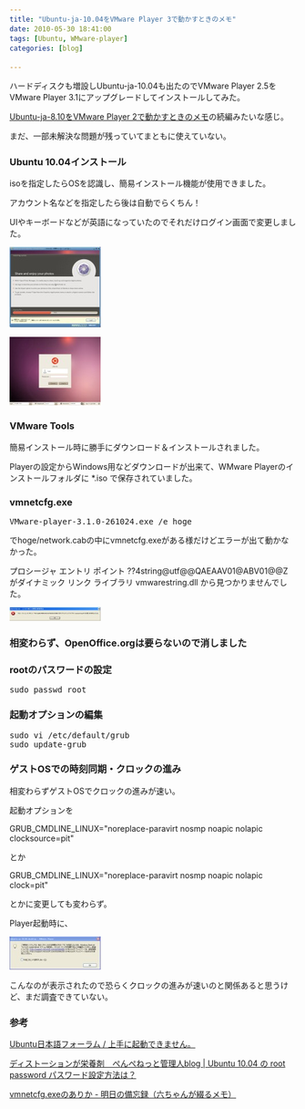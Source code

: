 ```yaml
---
title: "Ubuntu-ja-10.04をVMware Player 3で動かすときのメモ"
date: 2010-05-30 18:41:00
tags: [Ubuntu, WMware-player]
categories: [blog]

---
```


ハードディスクも増設しUbuntu-ja-10.04も出たのでVMware Player 2.5をVMware Player 3.1にアップグレードしてインストールしてみた。

[Ubuntu-ja-8.10をVMware Player 2で動かすときのメモ][1]の続編みたいな感じ。

 [1]: /blog/2009/01/10/ubuntu-ja-8-10-on-vmware-player-2-memo.html

まだ、一部未解決な問題が残っていてまともに使えていない。







 

  


### Ubuntu 10.04インストール

isoを指定したらOSを認識し、簡易インストール機能が使用できました。

アカウント名などを指定したら後は自動でらくちん！

UIやキーボードなどが英語になっていたのでそれだけログイン画面で変更しました。

[![Ubuntu 10.04 インストール画面][2]][3]

 [2]: /images/2010_0530_ubuntu_10_04_install_s.jpg
 [3]: /images/2010_0530_ubuntu_10_04_install.png

[![Ubuntu 10.04 ログイン画面][4]][5]

 [4]: /images/2010_0530_ubuntu_10_04_login_s.jpg
 [5]: /images/2010_0530_ubuntu_10_04_login.png

### VMware Tools

簡易インストール時に勝手にダウンロード＆インストールされました。

Playerの設定からWindows用などダウンロードが出来て、WMware Playerのインストールフォルダに *.iso で保存されていました。

### vmnetcfg.exe

<pre>VMware-player-3.1.0-261024.exe /e hoge
</pre>

でhoge/network.cabの中にvmnetcfg.exeがある様だけどエラーが出て動かなかった。

プロシージャ エントリ ポイント ??4string@utf@@QAEAAV01@ABV01@@Z がダイナミック リンク ライブラリ vmwarestring.dll から見つかりませんでした。

[![vmnetcfg.exe実行エラー][6]][7]

 [6]: /images/2010_0530_vmnetcfg_error_s.jpg
 [7]: /images/2010_0530_vmnetcfg_error.png

### 相変わらず、OpenOffice.orgは要らないので消しました

### rootのパスワードの設定

<pre>sudo passwd root
</pre>

### 起動オプションの編集

<pre>sudo vi /etc/default/grub<br />sudo update-grub
</pre>

### ゲストOSでの時刻同期・クロックの進み

相変わらずゲストOSでクロックの進みが速い。

起動オプションを

GRUB\_CMDLINE\_LINUX="noreplace-paravirt nosmp noapic nolapic clocksource=pit"

とか

GRUB\_CMDLINE\_LINUX="noreplace-paravirt nosmp noapic nolapic clock=pit"

とかに変更しても変わらず。

Player起動時に、

[![WMware Player 通知メッセージ][8]][9]

 [8]: /images/2010_0530_vmware_player_tsc_notify_s.jpg
 [9]: /images/2010_0530_vmware_player_tsc_notify.png

こんなのが表示されたので恐らくクロックの進みが速いのと関係あると思うけど、まだ調査できていない。

### 参考

[Ubuntu日本語フォーラム / 上手に起動できません。][10]

 [10]: https://forums.ubuntulinux.jp/viewtopic.php?pid=55804#p55804

[ディストーションが栄養剤　ぺんぺねっと管理人blog | Ubuntu 10.04 の root password パスワード設定方法は？][11]

 [11]: http://blog.penpe.net/?eid=1046016

[vmnetcfg.exeのありか - 明日の備忘録（六ちゃんが綴るメモ）][12]

 [12]: http://blog.mutsuyoshi.net/index.php?itemid=869